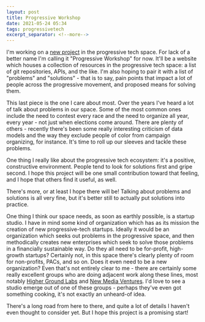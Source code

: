 ```yaml
---
layout: post
title: Progressive Workshop
date: 2021-05-24 05:34
tags: progressivetech
excerpt_separator: <!--more-->
---
```


I'm working on a [new project](https://github.com/shaisachs/progressive-workshop/) in the progressive tech space. For lack of a better name I'm calling it "Progressive Workshop" for now. It'll be a website which houses a collection of resources in the progressive tech space: a list of git repositories, APIs, and the like. I'm also hoping to pair it with a list of "problems" and "solutions" - that is to say, pain points that impact a lot of people across the progressive movement, and proposed means for solving them.

<!--more-->

This last piece is the one I care about most. Over the years I've heard a lot of talk about problems in our space. Some of the most common ones include the need to contest every race and the need to organize all year, every year - not just when elections come around. There are plenty of others - recently there's been some really interesting criticism of data models and the way they exclude people of color from campaign organizing, for instance. It's time to roll up our sleeves and tackle these problems.

One thing I really like about the progressive tech ecosystem: it's a positive, constructive environment. People tend to look for solutions first and gripe second. I hope this project will be one small contribution toward that feeling, and I hope that others find it useful, as well.

There's more, or at least I hope there will be! Talking about problems and solutions is all very fine, but it's better still to actually put solutions into practice.

One thing I think our space needs, as soon as earthly possible, is a startup studio. I have in mind some kind of organization which has as its mission the creation of new progressive-tech startups. Ideally it would be an organization which seeks out problems in the progressive space, and then methodically creates new enterprises which seek to solve those problems in a financially sustainable way. Do they all need to be for-profit, high-growth startups? Certainly not, in this space there's clearly plenty of room for non-profits, PACs, and so on. Does it even need to be a new organization? Even that's not entirely clear to me - there are certainly some really excellent groups who are doing adjacent work along these lines, most notably [Higher Ground Labs](https://highergroundlabs.com/) and [New Media Ventures](https://www.newmediaventures.org/). I'd love to see a studio emerge out of one of these groups - perhaps they've even got something cooking, it's not exactly an unheard-of idea.

There's a long road from here to there, and quite a lot of details I haven't even thought to consider yet. But I hope this project is a promising start!